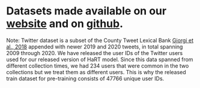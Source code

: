 # Datasets made available on our [website](https://nikita-soni-nlp.netlify.app/) and on [github](data/datasets).

Note: Twitter dataset is a subset of the County Tweet Lexical Bank [Giorgi et al., 2018](https://aclanthology.org/D18-1148/) appended with 
newer 2019 and 2020 tweets, in total spanning 2009 through 2020.
We have released the user IDs of the Twitter users used for our released version of HaRT model.
Since this data spanned from different collection times, we had 234 users that were common in the two collections 
but we treat them as different users.
This is why the released train dataset for pre-training consists of 47766 unique user IDs.
